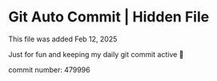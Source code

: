 # Git Auto Commit | Hidden File

This file was added Feb 12, 2025

Just for fun and keeping my daily git commit active 🤪

commit number: 479996
